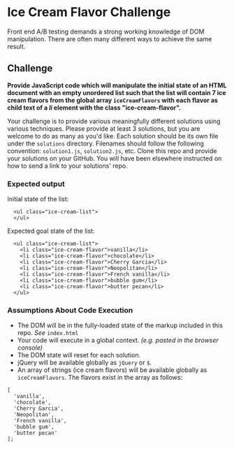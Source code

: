 # Ice Cream Flavor Challenge

Front end A/B testing demands a strong working knowledge of DOM manipulation. There are often many different ways to achieve the same result.

## Challenge

**Provide JavaScript code which will manipulate the initial state of an HTML document with an empty unordered list such that the list will contain 7 ice cream flavors from the global array `iceCreamFlavors` with each flavor as child text of a *li* element with the class "ice-cream-flavor".**

Your challenge is to provide various meaningfully different solutions using various techniques. Please provide at least 3 solutions, but you are welcome to do as many as you'd like. Each solution should be its own file under the `solutions` directory. Filenames should follow the following convention: `solution1.js`, `solution2.js`, etc. Clone this repo and provide your solutions on your GitHub. You will have been elsewhere instructed on how to send a link to your solutions' repo.


### Expected output

Initial state of the list:
```
  <ul class="ice-cream-list">
  </ul>
```

Expected goal state of the list:
```
  <ul class="ice-cream-list">
    <li class="ice-cream-flavor">vanilla</li>
    <li class="ice-cream-flavor">chocolate</li>
    <li class="ice-cream-flavor">Cherry Garcia</li>
    <li class="ice-cream-flavor">Neopolitan</li>
    <li class="ice-cream-flavor">French vanilla</li>
    <li class="ice-cream-flavor">bubble gum</li>
    <li class="ice-cream-flavor">butter pecan</li>
  </ul>
```

### Assumptions About Code Execution
- The DOM will be in the fully-loaded state of the markup included in this repo. *See* `index.html`
- Your code will execute in a global context. *(e.g. pasted in the browser console)*
- The DOM state will reset for each solution.
- jQuery will be available globally as `jQuery` or `$`.
- An array of strings (ice cream flavors) will be available globally as `iceCreamFlavors`. The flavors exist in the array as follows:
```
[
  'vanilla',
  'chocolate',
  'Cherry Garcia',
  'Neopolitan',
  'French vanilla',
  'bubble gum',
  'butter pecan'
];
```